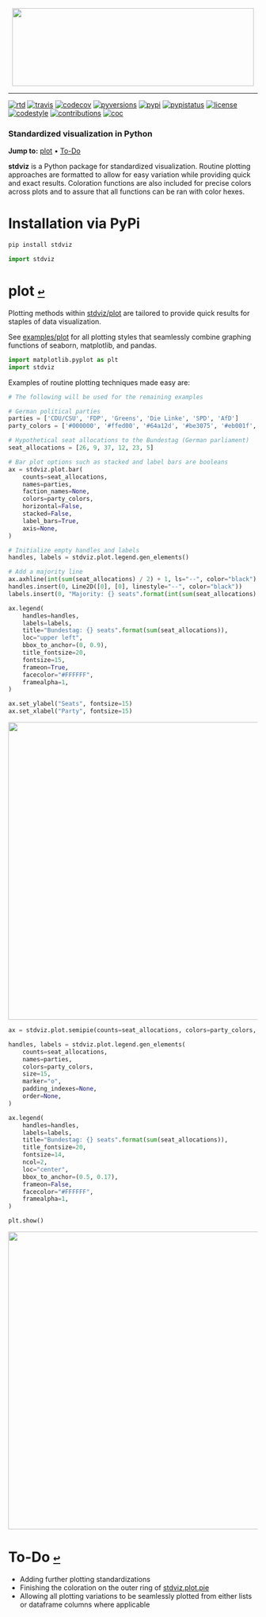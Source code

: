 <div align="center">
  <a href="https://github.com/andrewtavis/stdviz"><img src="https://raw.githubusercontent.com/andrewtavis/stdviz/master/resources/stdviz_logo_transparent.png" width=488 height=157></a>
</div>

--------------------------------------

[![rtd](https://img.shields.io/readthedocs/stdviz.svg?logo=read-the-docs)](http://stdviz.readthedocs.io/en/latest/)
[![travis](https://img.shields.io/travis/andrewtavis/stdviz.svg?logo=travis-ci)](https://travis-ci.org/andrewtavis/stdviz)
[![codecov](https://codecov.io/gh/andrewtavis/stdviz/branch/master/graphs/badge.svg)](https://codecov.io/gh/andrewtavis/stdviz)
[![pyversions](https://img.shields.io/pypi/pyversions/stdviz.svg?logo=python)](https://pypi.org/project/stdviz/)
[![pypi](https://img.shields.io/pypi/v/stdviz.svg)](https://pypi.org/project/stdviz/)
[![pypistatus](https://img.shields.io/pypi/status/stdviz.svg)](https://pypi.org/project/stdviz/)
[![license](https://img.shields.io/github/license/andrewtavis/stdviz.svg)](https://github.com/andrewtavis/stdviz/blob/main/LICENSE)
[![codestyle](https://img.shields.io/badge/code%20style-black-000000.svg)](https://github.com/psf/black)
[![contributions](https://img.shields.io/badge/contributions-welcome-brightgreen.svg)](https://github.com/andrewtavis/stdviz/blob/main/CONTRIBUTING.md)
[![coc](https://img.shields.io/badge/Contributor%20Covenant-v2.0%20adopted-ff69b4.svg)](https://github.com/andrewtavis/stdviz/blob/main/.github/CODE_OF_CONDUCT.md)

### Standardized visualization in Python

[//]: # "The '-' after the section links is needed to make them work on GH (because of ↩s)"
**Jump to:**<a id="jumpto"></a> [plot](#plot-) • [To-Do](#to-do-)

**stdviz** is a Python package for standardized visualization. Routine plotting approaches are formatted to allow for easy variation while providing quick and exact results. Coloration functions are also included for precise colors across plots and to assure that all functions can be ran with color hexes.

# Installation via PyPi
```bash
pip install stdviz
```

```python
import stdviz
```

# plot [`↩`](#jumpto)

Plotting methods within [stdviz/plot](https://github.com/andrewtavis/stdviz/tree/main/stdviz/plot) are tailored to provide quick results for staples of data visualization.

See [examples/plot](https://github.com/andrewtavis/stdviz/blob/main/examples/plot.ipynb) for all plotting styles that seamlessly combine graphing functions of seaborn, matplotlib, and pandas.

```python
import matplotlib.pyplot as plt
import stdviz
```

Examples of routine plotting techniques made easy are:

```python
# The following will be used for the remaining examples

# German political parties
parties = ['CDU/CSU', 'FDP', 'Greens', 'Die Linke', 'SPD', 'AfD']
party_colors = ['#000000', '#ffed00', '#64a12d', '#be3075', '#eb001f', '#009ee0']

# Hypothetical seat allocations to the Bundestag (German parliament)
seat_allocations = [26, 9, 37, 12, 23, 5]
```

```python
# Bar plot options such as stacked and label bars are booleans
ax = stdviz.plot.bar(
    counts=seat_allocations,
    names=parties,
    faction_names=None,
    colors=party_colors,
    horizontal=False,
    stacked=False,
    label_bars=True,
    axis=None,
)

# Initialize empty handles and labels
handles, labels = stdviz.plot.legend.gen_elements()

# Add a majority line
ax.axhline(int(sum(seat_allocations) / 2) + 1, ls="--", color="black")
handles.insert(0, Line2D([0], [0], linestyle="--", color="black"))
labels.insert(0, "Majority: {} seats".format(int(sum(seat_allocations) / 2) + 1))

ax.legend(
    handles=handles,
    labels=labels,
    title="Bundestag: {} seats".format(sum(seat_allocations)),
    loc="upper left",
    bbox_to_anchor=(0, 0.9),
    title_fontsize=20,
    fontsize=15,
    frameon=True,
    facecolor="#FFFFFF",
    framealpha=1,
)

ax.set_ylabel("Seats", fontsize=15)
ax.set_xlabel("Party", fontsize=15)
```
<p align="middle">
  <img src="https://raw.githubusercontent.com/andrewtavis/stdviz/main/resources/gh_images/bar.png" width="600" />
</p>

```python
ax = stdviz.plot.semipie(counts=seat_allocations, colors=party_colors, donut_ratio=0.5)

handles, labels = stdviz.plot.legend.gen_elements(
    counts=seat_allocations,
    names=parties,
    colors=party_colors,
    size=15,
    marker="o",
    padding_indexes=None,
    order=None,
)

ax.legend(
    handles=handles,
    labels=labels,
    title="Bundestag: {} seats".format(sum(seat_allocations)),
    title_fontsize=20,
    fontsize=14,
    ncol=2,
    loc="center",
    bbox_to_anchor=(0.5, 0.17),
    frameon=False,
    facecolor="#FFFFFF",
    framealpha=1,
)

plt.show()
```

<p align="middle">
  <img src="https://raw.githubusercontent.com/andrewtavis/stdviz/main/resources/gh_images/semipie.png" width="600" />
</p>

# To-Do [`↩`](#jumpto)

- Adding further plotting standardizations
- Finishing the coloration on the outer ring of [stdviz.plot.pie](https://github.com/andrewtavis/stdviz/tree/main/stdviz/plot/pie)
- Allowing all plotting variations to be seamlessly plotted from either lists or dataframe columns where applicable
